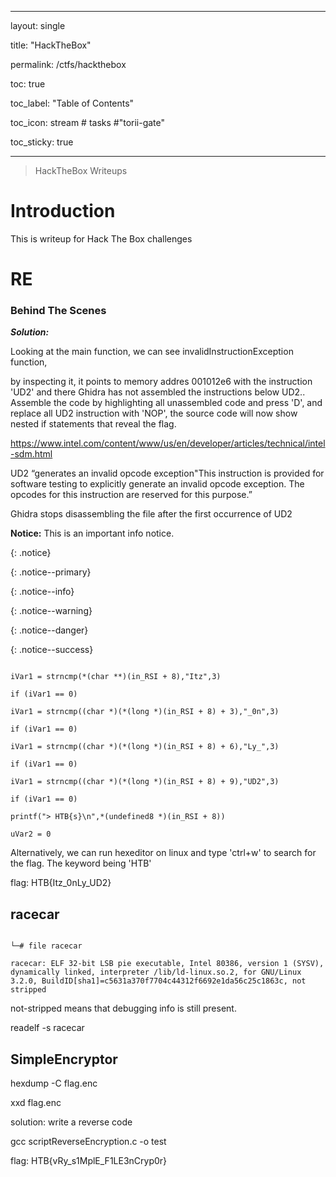 
---

layout: single

title: "HackTheBox"

permalink: /ctfs/hackthebox

toc: true

toc_label: "Table of Contents"

toc_icon: stream # tasks #"torii-gate"

toc_sticky: true

---

  

> HackTheBox Writeups

  

# Introduction

  

This is writeup for Hack The Box challenges

  

# RE

  

### Behind The Scenes

  

***Solution:***

  

Looking at the main function, we can see invalidInstructionException function,

by inspecting it, it points to memory addres 001012e6 with the instruction 'UD2' and there Ghidra has not assembled the instructions below UD2.. Assemble the code by highlighting all unassembled code and press 'D', and replace all UD2 instruction with 'NOP', the source code will now show nested if statements that reveal the flag.

  

https://www.intel.com/content/www/us/en/developer/articles/technical/intel-sdm.html

  

UD2 “generates an invalid opcode exception"This instruction is provided for software testing to explicitly generate an invalid opcode exception. The opcodes for this instruction are reserved for this purpose.”

  

Ghidra stops disassembling the file after the first occurrence of UD2

  

**Notice:** This is an important info notice.

{: .notice}

{: .notice--primary}

{: .notice--info}

{: .notice--warning}

{: .notice--danger}

{: .notice--success}

  

```

iVar1 = strncmp(*(char **)(in_RSI + 8),"Itz",3)

if (iVar1 == 0)

iVar1 = strncmp((char *)(*(long *)(in_RSI + 8) + 3),"_0n",3)

if (iVar1 == 0)

iVar1 = strncmp((char *)(*(long *)(in_RSI + 8) + 6),"Ly_",3)

if (iVar1 == 0)

iVar1 = strncmp((char *)(*(long *)(in_RSI + 8) + 9),"UD2",3)

if (iVar1 == 0)

printf("> HTB{s}\n",*(undefined8 *)(in_RSI + 8))

uVar2 = 0

```

  

Alternatively, we can run hexeditor on linux and type 'ctrl+w' to search for the flag. The keyword being 'HTB'

  

flag: HTB{Itz_0nLy_UD2}

  

## racecar

  

```┌──(root㉿kali)-[/home/kali/Downloads/HackTheBox/racecar]

└─# file racecar

racecar: ELF 32-bit LSB pie executable, Intel 80386, version 1 (SYSV), dynamically linked, interpreter /lib/ld-linux.so.2, for GNU/Linux 3.2.0, BuildID[sha1]=c5631a370f7704c44312f6692e1da56c25c1863c, not stripped

```

  

not-stripped means that debugging info is still present.

  

readelf -s racecar

  

## SimpleEncryptor

  

hexdump -C flag.enc

  

xxd flag.enc

  

solution: write a reverse code

  

gcc scriptReverseEncryption.c -o test

  

flag: HTB{vRy_s1MplE_F1LE3nCryp0r}